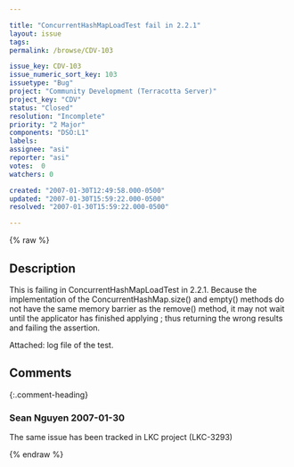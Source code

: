 ```yaml
---

title: "ConcurrentHashMapLoadTest fail in 2.2.1"
layout: issue
tags: 
permalink: /browse/CDV-103

issue_key: CDV-103
issue_numeric_sort_key: 103
issuetype: "Bug"
project: "Community Development (Terracotta Server)"
project_key: "CDV"
status: "Closed"
resolution: "Incomplete"
priority: "2 Major"
components: "DSO:L1"
labels: 
assignee: "asi"
reporter: "asi"
votes:  0
watchers: 0

created: "2007-01-30T12:49:58.000-0500"
updated: "2007-01-30T15:59:22.000-0500"
resolved: "2007-01-30T15:59:22.000-0500"

---
```




{% raw %}



## Description

<div markdown="1" class="description">

This is failing in ConcurrentHashMapLoadTest in 2.2.1. Because the implementation of the ConcurrentHashMap.size() and empty() methods do not have the same memory barrier as the remove() method, it may not wait until the applicator has finished applying ; thus returning the wrong results and failing the assertion.

Attached: log file of the test.

</div>

## Comments


{:.comment-heading}
### **Sean Nguyen** <span class="date">2007-01-30</span>

<div markdown="1" class="comment">

The same issue has been tracked in LKC project (LKC-3293)

</div>



{% endraw %}
